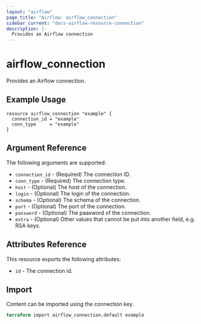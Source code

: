```yaml
---
layout: "airflow"
page_title: "Airflow: airflow_connection"
sidebar_current: "docs-airflow-resource-connection"
description: |-
  Provides an Airflow connection
---
```


# airflow_connection

Provides an Airflow connection.

## Example Usage

```hcl
resource airflow_connection "example" {
  connection_id = "example"
  conn_type     = "example"
}
```

## Argument Reference

The following arguments are supported:

* `connection_id` - (Required) The connection ID.
* `conn_type` - (Required) The connection type.
* `host` - (Optional) The host of the connection.
* `login` - (Optional) The login of the connection.
* `schema` - (Optional) The schema of the connection.
* `port` - (Optional) The port of the connection.
* `password` - (Optional) The paasword of the connection.
* `extra` - (Optional) Other values that cannot be put into another field, e.g. RSA keys.

## Attributes Reference

This resource exports the following attributes:

* `id` - The connection id.

## Import

Content can be imported using the connection key.

```terraform
terraform import airflow_connection.default example
```
